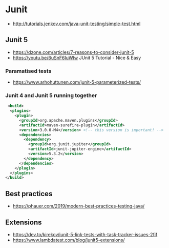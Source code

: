 # Junit

- http://tutorials.jenkov.com/java-unit-testing/simple-test.html

## Junit 5

- https://dzone.com/articles/7-reasons-to-consider-junit-5
- https://youtu.be/6uSnF6IuWIw JUnit 5 Tutorial - Nice & Easy

### Paramatised tests

- https://www.arhohuttunen.com/junit-5-parameterized-tests/

### Junit 4 and Junit 5 running together

```xml
 <build>
  <plugins>
    <plugin>
      <groupId>org.apache.maven.plugins</groupId>
      <artifactId>maven-surefire-plugin</artifactId>
      <version>3.0.0-M4</version> <!-- this version is important! -->
      <dependencies>
        <dependency>
          <groupId>org.junit.jupiter</groupId>
          <artifactId>junit-jupiter-engine</artifactId>
          <version>5.3.2</version>
        </dependency>
      </dependencies>
    </plugin>
  </plugins>
</build>
```

## Best practices

- https://phauer.com/2019/modern-best-practices-testing-java/

## Extensions

- https://dev.to/kirekov/junit-5-link-tests-with-task-tracker-issues-2fif
- https://www.lambdatest.com/blog/junit5-extensions/
